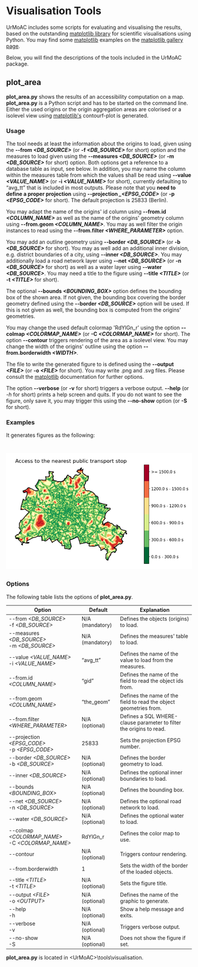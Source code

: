# Visualisation Tools

UrMoAC includes some scripts for evaluating and visualising the results, based on the outstanding [matplotlib library](https://matplotlib.org/) for scientific visualisations using Python. You may find some [matplotlib](https://matplotlib.org/) examples on the [matplotlib gallery page](https://matplotlib.org/stable/gallery/index).

Below, you will find the descriptions of the tools included in the UrMoAC package.

## plot_area

**plot_area.py** shows the results of an accessibility computation on a map. **plot_area.py** is a Python script and has to be started on the command line. Either the used origins or the origin aggregation areas are colorised or a isolevel view using [matplotlib's](https://matplotlib.org/) contourf-plot is generated.

### Usage

The tool needs at least the information about the origins to load, given using the **--from *&lt;DB_SOURCE&gt;*** (or **-f *&lt;DB_SOURCE&gt;*** for short) option and the measures to load given using the **--measures *&lt;DB_SOURCE&gt;*** (or **-m *&lt;DB_SOURCE&gt;*** for short) option. Both options get a reference to a database table as input, see below. In addition, you may name the column within the measures table from which the values shall be read using **--value *&lt;VALUE_NAME&gt;*** (or **-i *&lt;VALUE_NAME&gt;*** for short), currently defaulting to &ldquo;avg_tt&rdquo; that is included in most outputs. Please note that you **need to define a proper projection** using **--projection *_&lt;EPSG_CODE&gt;*** (or **-p *&lt;EPSG_CODE&gt;*** for short). The default projection is 25833 (Berlin).
 
You may adapt the name of the origins' id column using **--from.id *&lt;COLUMN_NAME&gt;*** as well as the name of the origins' geometry column using **--from.geom *&lt;COLUMN_NAME&gt;***. You may as well filter the origin instances to read using the **--from.filter *&lt;WHERE_PARAMETER&gt;*** option.

You may add an outline geometry using **--border *&lt;DB_SOURCE&gt;*** (or **-b *&lt;DB_SOURCE&gt;*** for short). You may as well add an additional inner division, e.g. district boundaries of a city, using **--inner *&lt;DB_SOURCE&gt;***. You may additionally load a road network layer using **--net *&lt;DB_SOURCE&gt;*** (or **-n *&lt;DB_SOURCE&gt;*** for short) as well as a water layer using **--water *&lt;DB_SOURCE&gt;***. You may need a title to the figure using **--title *&lt;TITLE&gt;*** (or **-t *&lt;TITLE&GT;*** for short).

The optional **--bounds *&lt;BOUNDING_BOX&gt;*** option defines the bounding box of the shown area. If not given, the bounding box covering the border geometry defined using the **--border *&lt;DB_SOURCE&gt;*** option will be used. If this is not given as well, the bounding box is computed from the origins' geometries.

You may change the used default colormap 'RdYlGn_r' using the option **--colmap *&lt;COLORMAP_NAME&gt;*** (or **-C *&lt;COLORMAP_NAME&gt;*** for short). The option **--contour** triggers rendering of the area as a isolevel view. You may change the width of the origins' outline using the option **--from.borderwidth *&lt;WIDTH&gt;***.


The file to write the generated figure to is defined using the **--output *&lt;FILE&gt;*** (or **-o *&lt;FILE&gt;*** for short). You may write .png and .svg files. Please consult the [matplotlib](https://matplotlib.org/) documentation for further options.

The option **--verbose** (or **-v** for short) triggers a verbose output. **--help** (or *-h* for short) prints a help screen and quits. If you do not want to see the figure, only save it, you may trigger this using the **--no-show** option (or **-S** for short).


### Examples

It generates figures as the following:

# ![berlin_building2pt.png](./images/berlin_building2pt.png)

### Options

The following table lists the options of **plot_area.py**.

| Option  | Default | Explanation |
| ---- | ---- | ---- |
| --from _&lt;DB_SOURCE&gt;_<br>-f _&lt;DB_SOURCE&gt;_ | N/A (mandatory) | Defines the objects (origins) to load. |
| --measures _&lt;DB_SOURCE&gt;_<br>-m _&lt;DB_SOURCE&gt;_ | N/A (mandatory) | Defines the measures' table to load. |
| --value _&lt;VALUE_NAME&gt;_<br>-i _&lt;VALUE_NAME&gt;_ | &ldquo;avg_tt&rdquo; | Defines the name of the value to load from the measures. |
| --from.id _&lt;COLUMN_NAME&gt;_ | &ldquo;gid&rdquo; | Defines the name of the field to read the object ids from. |
| --from.geom _&lt;COLUMN_NAME&gt;_ | &ldquo;the_geom&rdquo; | Defines the name of the field to read the object geometries from. |
| --from.filter _&lt;WHERE_PARAMETER&gt;_ | N/A (optional) | Defines a SQL WHERE-clause parameter to filter the origins to read. |
| --projection _&lt;EPSG_CODE&gt;_<br>-p _&lt;EPSG_CODE&gt;_ | 25833 | Sets the projection EPSG number. |
| --border _&lt;DB_SOURCE&gt;_<br>-b _&lt;DB_SOURCE&gt;_ | N/A (optional) | Defines the border geometry to load. |
| --inner _&lt;DB_SOURCE&gt;_ | N/A (optional) | Defines the optional inner boundaries to load. |
| --bounds _&lt;BOUNDING_BOX&gt;_ | N/A (optional) | Defines the bounding box. |
| --net _&lt;DB_SOURCE&gt;_<br>-n _&lt;DB_SOURCE&gt;_ | N/A (optional) | Defines the optional road network to load. |
| --water _&lt;DB_SOURCE&gt;_ | N/A (optional) | Defines the optional water to load. |
| --colmap _&lt;COLORMAP_NAME&gt;_<br>-C _&lt;COLORMAP_NAME&gt;_ | RdYlGn_r | Defines the color map to use. |
| --contour | N/A (optional) | Triggers contour rendering. |
| --from.borderwidth | 1 | Sets the width of the border of the loaded objects. |
| --title _&lt;TITLE&gt;_<br>-t _&lt;TITLE&gt;_ | N/A (optional) | Sets the figure title. |
| --output _&lt;FILE&gt;_<br>-o _&lt;OUTPUT&gt;_ | N/A (optional) | Defines the name of the graphic to generate. |
| --help<br>-h | N/A (optional) | Show a help message and exits. |
| --verbose<br>-v | N/A (optional) | Triggers verbose output. |
| --no-show<br>-S | N/A (optional) | Does not show the figure if set. |


**plot_area.py** is located in &lt;UrMoAC&gt;\tools\visualisation.

